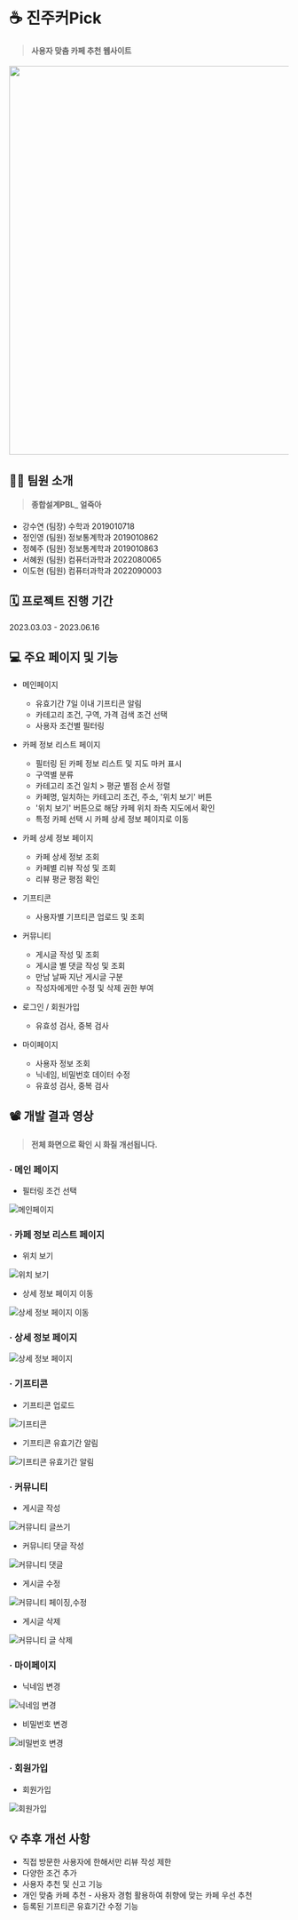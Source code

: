 # ☕ 진주커Pick
>#### 사용자 맞춤 카페 추천 웹사이트

<img src="https://github.com/hye1w/JINJUCOPICK/assets/105777703/26e558b8-d8e1-4574-95d1-35c205290593" width="700"> 

## 💁‍♀️ 팀원 소개
>#### 종합설계PBL_ 얼죽아 

- 강수연 (팀장) 수학과 2019010718
- 정인영 (팀원) 정보통계학과 2019010862
- 정혜주 (팀원) 정보통계학과 2019010863
- 서혜원 (팀원) 컴퓨터과학과 2022080065  
- 이도현 (팀원) 컴퓨터과학과 2022090003  

## 🗓 프로젝트 진행 기간
2023.03.03 - 2023.06.16

## 💻 주요 페이지 및 기능
- 메인페이지
    - 유효기간 7일 이내 기프티콘 알림
    - 카테고리 조건, 구역, 가격 검색 조건 선택
    - 사용자 조건별 필터링

- 카페 정보 리스트 페이지
    - 필터링 된 카페 정보 리스트 및 지도 마커 표시
    - 구역별 분류
    - 카테고리 조건 일치 > 평균 별점 순서 정렬
    - 카페명, 일치하는 카테고리 조건, 주소, '위치 보기' 버튼
    - '위치 보기' 버튼으로 해당 카페 위치 좌측 지도에서 확인
    - 특정 카페 선택 시 카페 상세 정보 페이지로 이동

- 카페 상세 정보 페이지
    - 카페 상세 정보 조회
    - 카페별 리뷰 작성 및 조회
    - 리뷰 평균 평점 확인

- 기프티콘
    - 사용자별 기프티콘 업로드 및 조회

- 커뮤니티
    - 게시글 작성 및 조회
    - 게시글 별 댓글 작성 및 조회
    - 만남 날짜 지난 게시글 구분
    - 작성자에게만 수정 및 삭제 권한 부여

- 로그인 / 회원가입 
    - 유효성 검사, 중복 검사

- 마이페이지
    - 사용자 정보 조회
    - 닉네임, 비밀번호 데이터 수정
    - 유효성 검사, 중복 검사 

## 📽️ 개발 결과 영상
>#### 전체 화면으로 확인 시 화질 개선됩니다.

### · 메인 페이지
- 필터링 조건 선택

![메인페이지](https://github.com/hye1w/JINJUCOPICK/assets/105777703/a3ae3301-50e4-493e-bcd8-710ccc48c1ff.gif)

### · 카페 정보 리스트 페이지
- 위치 보기

![위치 보기](https://github.com/hye1w/JINJUCOPICK/assets/105777703/036aa8db-a3e3-4381-b497-b759e391f4e5.gif)

- 상세 정보 페이지 이동

![상세 정보 페이지 이동](https://github.com/hye1w/JINJUCOPICK/assets/105777703/c1bb4d46-a999-4da5-82b0-c7ed8ce27c77.gif)

### · 상세 정보 페이지

![상세 정보 페이지](https://github.com/hye1w/JINJUCOPICK/assets/105777703/3348ba19-a4d4-4647-8e6c-6046e1f9cd16.gif)

### · 기프티콘
- 기프티콘 업로드

![기프티콘](https://github.com/hye1w/JINJUCOPICK/assets/105777703/bb4102ae-da43-4884-9cfe-e722bb8fd16c.gif)

- 기프티콘 유효기간 알림

![기프티콘 유효기간 알림](https://github.com/hye1w/JINJUCOPICK/assets/105777703/fa7dc12d-2579-4591-b3b2-2aaa443c887f.gif)

### · 커뮤니티
- 게시글 작성

![커뮤니티 글쓰기](https://github.com/hye1w/JINJUCOPICK/assets/105777703/50014b87-109a-4d7a-9e11-bc81b9723883.gif)

- 커뮤니티 댓글 작성

![커뮤니티 댓글](https://github.com/hye1w/JINJUCOPICK/assets/105777703/0b526092-9a71-4268-8fa4-7a8773f6e058.gif)

- 게시글 수정

![커뮤니티 페이징,수정](https://github.com/hye1w/JINJUCOPICK/assets/105777703/62549fa5-fd88-46e9-8cc2-d11ed2115d0b.gif)

- 게시글 삭제

![커뮤니티 글 삭제](https://github.com/hye1w/JINJUCOPICK/assets/105777703/e117a995-1f5f-4f7a-811d-5e7420ea3fa4.gif)

### · 마이페이지 
- 닉네임 변경

![닉네임 변경](https://github.com/hye1w/JINJUCOPICK/assets/105777703/14192a99-5b58-4673-b3e0-c49ff4009963.gif)

- 비밀번호 변경

![비밀번호 변경](https://github.com/hye1w/JINJUCOPICK/assets/105777703/f5e1c050-15bb-41ce-9fed-154d057b3136.gif)

### · 회원가입
- 회원가입

![회원가입](https://github.com/hye1w/JINJUCOPICK/assets/105777703/eb882405-6094-4c78-829f-8cc3661d9425.gif)


## 💡 추후 개선 사항
- 직접 방문한 사용자에 한해서만 리뷰 작성 제한
- 다양한 조건 추가
- 사용자 추천 및 신고 기능  
- 개인 맞춤 카페 추천 - 사용자 경험 활용하여 취향에 맞는 카페 우선 추천
- 등록된 기프티콘 유효기간 수정 기능
